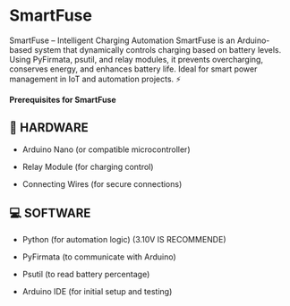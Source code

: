 # SmartFuse
SmartFuse – Intelligent Charging Automation SmartFuse is an Arduino-based system that dynamically controls charging based on battery levels. Using PyFirmata, psutil, and relay modules, it prevents overcharging, conserves energy, and enhances battery life. Ideal for smart power management in IoT and automation projects. ⚡

**Prerequisites for SmartFuse**

## 🔧 HARDWARE

- Arduino Nano (or compatible microcontroller)

- Relay Module (for charging control)

- Connecting Wires (for secure connections)

## 💻 SOFTWARE

- Python (for automation logic) (3.10V IS RECOMMENDE)

- PyFirmata (to communicate with Arduino)

- Psutil (to read battery percentage)

- Arduino IDE (for initial setup and testing)
